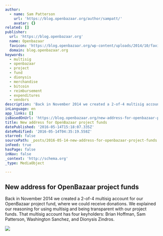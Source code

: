 ```yaml
---
author:
  - name: Sam Patterson
    url: 'https://blog.openbazaar.org/author/sampatt/'
    avatar: {}
related: []
publisher:
  url: 'https://blog.openbazaar.org'
  name: Openbazaar
  favicon: 'https://blog.openbazaar.org/wp-content/uploads/2014/10/favicon.png'
  domain: blog.openbazaar.org
keywords:
  - multisig
  - openbazaar
  - project
  - fund
  - dionysis
  - merchandise
  - bitcoin
  - reimbursement
  - expenditures
  - vendors
description: 'Back in November 2014 we created a 2-of-4 multisig account for our OpenBazaar project fund, where we could receive donations. We explained our reasoning for using multisig and being transparent with our project funds. That multisig account has four keyholders: Brian Hoffman, Sam Patterson, Washington Sanchez, and Dionysis Zindros.'
inLanguage: en
app_links: []
isBasedOnUrl: 'https://blog.openbazaar.org/new-address-for-openbazaar-project-funds/'
title: New address for OpenBazaar project funds
datePublished: '2016-05-14T15:18:07.335Z'
dateModified: '2016-05-14T04:35:19.558Z'
starred: false
sourcePath: _posts/2016-05-14-new-address-for-openbazaar-project-funds.md
inFeed: true
hasPage: false
inNav: false
_context: 'http://schema.org'
_type: MediaObject

---
```

<article style=""><h1>New address for OpenBazaar project funds</h1><p>Back in November 2014 we created a 2-of-4 multisig account for our OpenBazaar project fund, where we could receive donations. We explained our reasoning for using multisig and being transparent with our project funds. That multisig account has four keyholders: Brian Hoffman, Sam Patterson, Washington Sanchez, and Dionysis Zindros.</p><img src="https://blog.openbazaar.org/wp-content/uploads/2014/10/logo21.png" /></article>